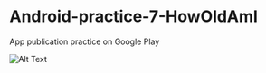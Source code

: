 # Android-practice-7-HowOldAmI
App publication practice on Google Play

![Alt Text](https://github.com/RobinKim-SWEngineer/Images-for-document/blob/master/HowOldAmIToday.gif)
